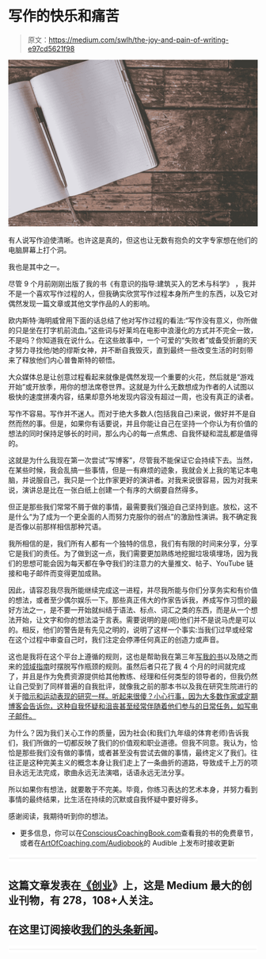# 写作的快乐和痛苦

> 原文：<https://medium.com/swlh/the-joy-and-pain-of-writing-e97cd5621f98>

![](img/93d483102f1efcddbe06f6b39e0c41bf.png)

有人说写作迫使清晰。也许这是真的，但这也让无数有抱负的文字专家想在他们的电脑屏幕上打个洞。

我也是其中之一。

尽管 9 个月前刚刚出版了我的书《有意识的指导:建筑买入的艺术与科学》 ，我并不是一个喜欢写作过程的人，但我确实欣赏写作过程本身所产生的东西，以及它对偶然发现一篇文章或其他文学作品的人的影响。

欧内斯特·海明威曾用下面的话总结了他对写作过程的看法:“写作没有意义，你所做的只是坐在打字机前流血。”这些词与好莱坞在电影中浪漫化的方式并不完全一致，不是吗？你知道我在说什么。在这些故事中，一个可爱的“失败者”或备受折磨的天才努力寻找他/她的缪斯女神，并不断自我毁灭，直到最终一些改变生活的时刻带来了释放他们内心普鲁斯特的顿悟。

大众媒体总是让创意过程看起来就像是偶然发现一个重要的火花，然后就是“游戏开始”或开放季，用你的想法席卷世界。这就是为什么无数想成为作者的人试图以极快的速度拼凑内容，结果却意外地发现内容没有超过一周，也没有真正的读者。

写作不容易。写作并不迷人。而对于绝大多数人(包括我自己)来说，做好并不是自然而然的事。但是，如果你有话要说，并且你能让自己在坚持一个你认为有价值的想法的同时保持足够长的时间，那么内心的每一点焦虑、自我怀疑和混乱都是值得的。

这就是为什么我现在第一次尝试“写博客”，尽管我不能保证它会持续下去。当然，在某些时候，我会乱搞一些事情，但是一有麻烦的迹象，我就会关上我的笔记本电脑，并说服自己，我只是一个比作家更好的演讲者。对我来说很容易，因为对我来说，演讲总是比在一张白纸上创建一个有序的大纲要自然得多。

但正是那些我们常常不屑于做的事情，最需要我们强迫自己坚持到底。放松，这不是什么“为了成为一个更全面的人而努力克服你的弱点”的激励性演讲。我不确定我是否像以前那样相信那种咒语。

我所相信的是，我们所有人都有一个独特的信息，我们有有限的时间来分享，分享它是我们的责任。为了做到这一点，我们需要更加熟练地挖掘垃圾填埋场，因为我们的思想可能会因为每天都在争夺我们的注意力的大量推文、帖子、YouTube 链接和电子邮件而变得更加成熟。

因此，请容忍我尽我所能继续完成这一进程，并尽我所能与你们分享务实和有价值的想法，或者至少偶尔娱乐一下。那些真正伟大的作家告诉我，养成写作习惯的最好方法之一，是不要一开始就纠结于语法、标点、词汇之类的东西，而是从一个想法开始，让文字和你的想法溢于言表。需要说明的是(呃)他们并不是说马虎是可以的。相反，他们的警告是有先见之明的，说明了这样一个事实:当我们过早或经常在这个过程中审查自己时，我们注定会停滞任何真正的创造力或声音。

这也是我将在这个平台上遵循的规则，这也是帮助我在第三年[写我的书](https://consciouscoachingbook.com/)以及随之而来的[领域指南](https://getfieldguide.com/)时摆脱写作瓶颈的规则。虽然后者只花了我 4 个月的时间就完成了，并且是作为免费资源提供给其他教练、经理和任何类型的领导者的，但我仍然让自己受到了同样普遍的自我批评，就像我之前的那本书以及我在研究生院进行的关于[暗示和运动表现的研究一样。听起来很傻？小心行事，因为大多数作家或定期博客会告诉你，这种自我怀疑和沮丧甚至经常伴随着他们参与的日常任务，如写电子邮件。](http://opensiuc.lib.siu.edu/gs_rp/259/)

为什么？因为我们关心工作的质量，因为社会(和我们九年级的体育老师)告诉我们，我们所做的一切都反映了我们的价值观和职业道德。但我不同意。我认为，恰恰是那些我们没有做的事情，或者甚至没有尝试去做的事情，最终定义了我们。往往正是这种完美主义的概念本身让我们走上了一条曲折的道路，导致成千上万的项目永远无法完成，歌曲永远无法演唱，话语永远无法分享。

所以如果你有想法，就要敢于不完美。毕竟，你练习表达的艺术本身，并努力看到事情的最终结果，比生活在持续的沉默或自我怀疑中要好得多。

感谢阅读，我期待听到你的想法。

*   更多信息，你可以在[ConsciousCoachingBook.com](http://ConsciousCoachingBook.com)查看我的书的免费章节，或者在[ArtOfCoaching.com/Audiobook](http://ArtOfCoaching.com/Audiobook)的 Audible 上发布时接收更新

![](img/731acf26f5d44fdc58d99a6388fe935d.png)

## 这篇文章发表在[《创业](https://medium.com/swlh)》上，这是 Medium 最大的创业刊物，有 278，108+人关注。

## 在这里订阅接收[我们的头条新闻](http://growthsupply.com/the-startup-newsletter/)。

![](img/731acf26f5d44fdc58d99a6388fe935d.png)